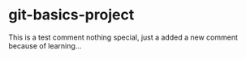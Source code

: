 # git-basics-project 
This is a test comment
nothing special, just a added a new comment because of learning...
